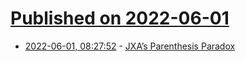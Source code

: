 # [Published on 2022-06-01](index.md)

* [2022-06-01, 08:27:52](https://news.ycombinator.com/item?id=31579435) - [JXA’s Parenthesis Paradox](https://leancrew.com/all-this/2022/05/jxas-parenthesis-paradox/)
